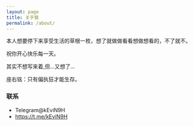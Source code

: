 ```yaml
---
layout: page
title: 关于我
permalink: /about/
---
```


本人想要停下来享受生活的草根一枚，想了就做做看看想做想看的，不了就不。

祝你开心快乐每一天。

其实不想写来着,但...又想了...

座右铭：只有偏执狂才能生存。


### 联系

* Telegram@kEviN9H
* https://t.me/kEviN9H
